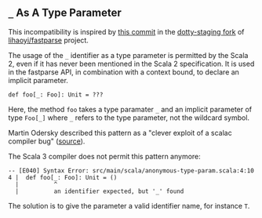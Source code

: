 ## `_` As A Type Parameter

This incompatibility is inspired by [this commit](https://github.com/dotty-staging/fastparse/commit/5bb27834d58422282bc12a1b5a03a69dc081338e#diff-44bef84b6823ecb2fd75c0c8b5749bd2) in the [dotty-staging fork](https://github.com/dotty-staging/fastparse/tree/e6e15f43003cbefc93bcd1209c37d8a4ed4d2f64) of [lihaoyi/fastparse](https://github.com/lihaoyi/fastparse) project.

The usage of the `_` identifier as a type parameter is permitted by the Scala 2, even if it has never been mentioned in the Scala 2 specification.
It is used in the fastparse API, in combination with a context bound, to declare an implicit parameter.

```sala
def foo[_: Foo]: Unit = ???
```

Here, the method `foo` takes a type paramater `_` and an implicit parameter of type `Foo[_]` where `_` refers to the type parameter, not the wildcard symbol.  

Martin Odersky described this pattern as a "clever exploit of a scalac compiler bug" ([source](https://www.reddit.com/r/scala/comments/fczcvo/mysterious_context_bounds_in_fastparse_2/fjecokn/)).

The Scala 3 compiler does not permit this pattern anymore: 

```
-- [E040] Syntax Error: src/main/scala/anonymous-type-param.scala:4:10
4 |  def foo[_: Foo]: Unit = ()
  |          ^
  |          an identifier expected, but '_' found
```

The solution is to give the parameter a valid identifier name, for instance `T`.
